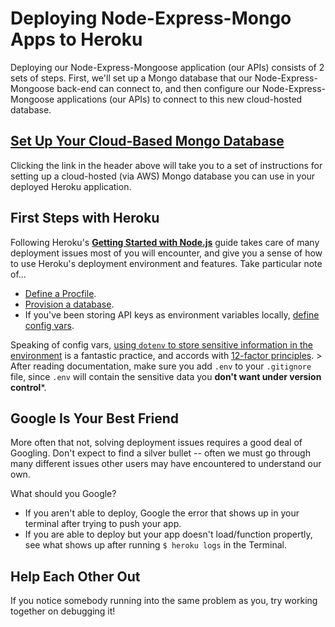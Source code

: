 # Deploying Node-Express-Mongo Apps to Heroku

Deploying our Node-Express-Mongoose application (our APIs) consists of 2 sets of steps. First, we'll set up a Mongo database that our Node-Express-Mongoose back-end can connect to, and then configure our Node-Express-Mongoose applications (our APIs) to connect to this new cloud-hosted database.

## [Set Up Your Cloud-Based Mongo Database](./mongodb.md)

Clicking the link in the header above will take you to a set of instructions for setting up a cloud-hosted (via AWS) Mongo database you can use in your deployed Heroku application.

## First Steps with Heroku

Following Heroku's **[Getting Started with Node.js](https://devcenter.heroku.com/articles/getting-started-with-nodejs)** guide takes care of many deployment issues most of you will encounter, and give you a sense of how to use Heroku's deployment environment and features. Take particular note of...

* [Define a Procfile](https://devcenter.heroku.com/articles/getting-started-with-nodejs#define-a-procfile).
* [Provision a database](https://devcenter.heroku.com/articles/getting-started-with-nodejs#provision-a-database).
* If you've been storing API keys as environment variables locally, [define config vars](https://devcenter.heroku.com/articles/getting-started-with-nodejs#define-config-vars).

Speaking of config vars, [using `dotenv` to store sensitive information in the environment](https://github.com/motdotla/dotenv) is a fantastic practice, and accords with [12-factor principles](https://12factor.net/).
    > After reading documentation, make sure you add `.env` to your `.gitignore` file, since `.env` will contain the sensitive data you **don't want under version control***.

## Google Is Your Best Friend

More often that not, solving deployment issues requires a good deal of Googling. Don't expect to find a silver bullet -- often we must go through many different issues other users may have encountered to understand our own.

What should you Google?
* If you aren't able to deploy, Google the error that shows up in your terminal after trying to push your app.
* If you are able to deploy but your app doesn't load/function propertly, see what shows up after running `$ heroku logs` in the Terminal.

## Help Each Other Out

If you notice somebody running into the same problem as you, try working together on debugging it!
